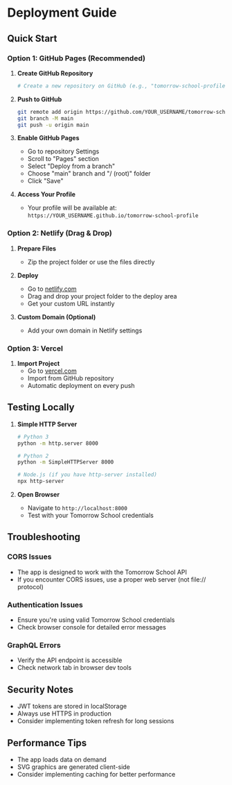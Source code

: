 # Deployment Guide

## Quick Start

### Option 1: GitHub Pages (Recommended)

1. **Create GitHub Repository**
   ```bash
   # Create a new repository on GitHub (e.g., "tomorrow-school-profile")
   ```

2. **Push to GitHub**
   ```bash
   git remote add origin https://github.com/YOUR_USERNAME/tomorrow-school-profile.git
   git branch -M main
   git push -u origin main
   ```

3. **Enable GitHub Pages**
   - Go to repository Settings
   - Scroll to "Pages" section
   - Select "Deploy from a branch"
   - Choose "main" branch and "/ (root)" folder
   - Click "Save"

4. **Access Your Profile**
   - Your profile will be available at: `https://YOUR_USERNAME.github.io/tomorrow-school-profile`

### Option 2: Netlify (Drag & Drop)

1. **Prepare Files**
   - Zip the project folder or use the files directly

2. **Deploy**
   - Go to [netlify.com](https://netlify.com)
   - Drag and drop your project folder to the deploy area
   - Get your custom URL instantly

3. **Custom Domain (Optional)**
   - Add your own domain in Netlify settings

### Option 3: Vercel

1. **Import Project**
   - Go to [vercel.com](https://vercel.com)
   - Import from GitHub repository
   - Automatic deployment on every push

## Testing Locally

1. **Simple HTTP Server**
   ```bash
   # Python 3
   python -m http.server 8000
   
   # Python 2
   python -m SimpleHTTPServer 8000
   
   # Node.js (if you have http-server installed)
   npx http-server
   ```

2. **Open Browser**
   - Navigate to `http://localhost:8000`
   - Test with your Tomorrow School credentials

## Troubleshooting

### CORS Issues
- The app is designed to work with the Tomorrow School API
- If you encounter CORS issues, use a proper web server (not file:// protocol)

### Authentication Issues
- Ensure you're using valid Tomorrow School credentials
- Check browser console for detailed error messages

### GraphQL Errors
- Verify the API endpoint is accessible
- Check network tab in browser dev tools

## Security Notes

- JWT tokens are stored in localStorage
- Always use HTTPS in production
- Consider implementing token refresh for long sessions

## Performance Tips

- The app loads data on demand
- SVG graphics are generated client-side
- Consider implementing caching for better performance
